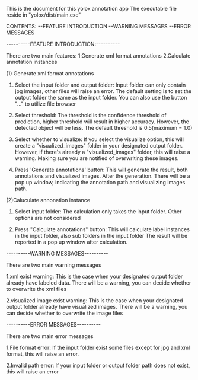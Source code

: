 This is the document for this yolox annotation app
The executable file reside in "yolox/dist/main.exe"

CONTENTS:
--FEATURE INTRODUCTION
--WARNING MESSAGES
--ERROR MESSAGES

----------FEATURE INTRODUCTION:----------

There are two main features:
1.Generate xml format annotations
2.Calculate annotation instances

(1) Generate xml format annotations
1. Select the input folder and output folder:
Input folder can only contain jpg images, other files will raise an error.
The default setting is to set the output folder the same as the input folder.
You can also use the button "..." to utilize file browser

2. Select threshold:
The threshold is the confidence threshold of prediction, higher threshold will result in higher accuracy.
However, the detected object will be less. The default threshold is 0.5(maximum = 1.0)

3. Select whether to visualize:
If you select the visualize option, this will create a "visualized_images" folder in your designated output folder.
However, if there's already a "visualized_images" folder, this will raise a warning.
Making sure you are notified of overwriting these images.

4. Press 'Generate annotations' button:
This will generate the result, both annotations and visualized images.
After the generation. There will be a pop up window, indicating the annotation path and visualizing images path.

(2)Caluculate annonation instance
1. Select input folder:
The calculation only takes the input folder. Other options are not considered

2. Press "Calculate annotations" button:
This will calculate label instances in the input folder, also sub folders in the input folder
The result will be reported in a pop up window after calculation.

----------WARNING MESSAGES----------

There are two main warning messages

1.xml exist warning:
This is the case when your designated output folder already have labeled data.
There will be a warning, you can decide whether to overwrite the xml files

2.visualized image exist warning:
This is the case when your designated output folder already have visualized images.
There will be a warning, you can decide whether to overwrite the image files

----------ERROR MESSAGES----------

There are two main error messages

1.File format error:
If the input folder exist some files except for jpg and xml format, this will raise an error.

2.Invalid path error:
If your input folder or output folder path does not exist, this will raise an error